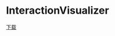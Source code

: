 # InteractionVisualizer

[下载](https://www.spigotmc.org/resources/interactionvisualizer-visualize-function-blocks-like-crafting-tables-with-animations-client-side.77050/)

